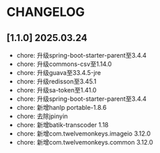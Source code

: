 # CHANGELOG

## [1.1.0] 2025.03.24

- chore: 升级spring-boot-starter-parent至3.4.4
- chore: 升级commons-csv至1.14.0
- chore: 升级guava至33.4.5-jre
- chore: 升级redisson至3.45.1
- chore: 升级sa-token至1.41.0
- chore: 升级spring-boot-starter-parent至3.4.4
- chore: 新增hanlp portable-1.8.6
- chore: 去除jpinyin
- chore: 新增batik-transcoder 1.18
- chore: 新增com.twelvemonkeys.imageio 3.12.0
- chore: 新增com.twelvemonkeys.common 3.12.0